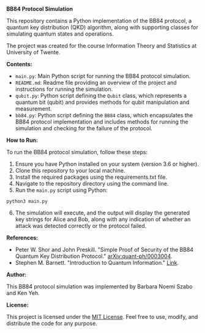 **BB84 Protocol Simulation**

This repository contains a Python implementation of the BB84 protocol, a quantum key distribution (QKD) algorithm, along with supporting classes for simulating quantum states and operations. 

The project was created for the course Information Theory and Statistics at University of Twente.

**Contents:**

- `main.py`: Main Python script for running the BB84 protocol simulation.
- `README.md`: Readme file providing an overview of the project and instructions for running the simulation.
- `qubit.py`: Python script defining the `Qubit` class, which represents a quantum bit (qubit) and provides methods for qubit manipulation and measurement.
- `bb84.py`: Python script defining the `BB84` class, which encapsulates the BB84 protocol implementation and includes methods for running the simulation and checking for the failure of the protocol.

**How to Run:**

To run the BB84 protocol simulation, follow these steps:

1. Ensure you have Python installed on your system (version 3.6 or higher).
2. Clone this repository to your local machine.
3. Install the required packages using the requirements.txt file.
4. Navigate to the repository directory using the command line.
5. Run the `main.py` script using Python:

```
python3 main.py
```

6. The simulation will execute, and the output will display the generated key strings for Alice and Bob, along with any indication of whether an attack was detected correctly or the protocol failed.

**References:**

- Peter W. Shor and John Preskill. "Simple Proof of Security of the BB84 Quantum Key Distribution Protocol." [arXiv:quant-ph/0003004](https://arxiv.org/pdf/quant-ph/0003004.pdf).
- Stephen M. Barnett. "Introduction to Quantum Information." [Link](https://www.gla.ac.uk/media/Media_344957_smxx.pdf).

**Author:**

This BB84 protocol simulation was implemented by Barbara Noemi Szabo and Ken Yeh. 

**License:**

This project is licensed under the [MIT License](LICENSE). Feel free to use, modify, and distribute the code for any purpose.
